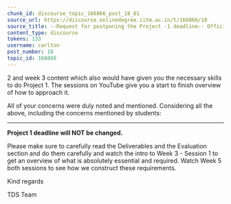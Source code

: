 ```yaml
---
chunk_id: discourse_topic_166866_post_18_01
source_url: https://discourse.onlinedegree.iitm.ac.in/t/166866/18
source_title: --Request for postponing the Project -1 deadline-- Official Response: Extended :)
content_type: discourse
tokens: 133
username: carlton
post_number: 18
topic_id: 166866
---
```


2 and week 3 content which also would have given you the necessary skills to do Project 1. The sessions on YouTube give you a start to finish overview of how to approach it.

All of your concerns were duly noted and mentioned. Considering all the above, including the concerns mentioned by students:

---

**Project 1 deadline will NOT be changed.**

Please make sure to carefully read the Deliverables and the Evaluation section and do them carefully and watch the intro to Week 3 - Session 1 to get an overview of what is absolutely essential and required. Watch Week 5 both sessions to see how we construct these requirements.

Kind regards

TDS Team
